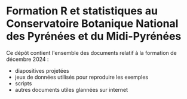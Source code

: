 # Formation R et statistiques au Conservatoire Botanique National des Pyrénées et du Midi-Pyrénées

Ce dépôt contient l'ensemble des documents relatif à la formation de décembre 2024 :

- diapositives projetées
- jeux de données utilisés pour reproduire les exemples
- scripts
- autres documents utiles glannées sur internet
